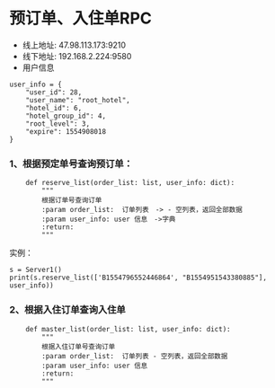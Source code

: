 # 预订单、入住单RPC
- 线上地址: 47.98.113.173:9210
- 线下地址: 192.168.2.224:9580
- 用户信息
```
user_info = {
    "user_id": 28,
    "user_name": "root_hotel",
    "hotel_id": 6,
    "hotel_group_id": 4,
    "root_level": 3,
    "expire": 1554908018
}
```

###  1、根据预定单号查询预订单：

```
    def reserve_list(order_list: list, user_info: dict):
        """
        根据订单号查询订单
        :param order_list:  订单列表　-> - 空列表，返回全部数据
        :param user_info: user 信息　->字典
        :return:
        """
```
实例：
```
s = Server1()
print(s.reserve_list(['B1554796552446864', "B1554951543380885"], user_info))
```

### 2、根据入住订单查询入住单

```
    def master_list(order_list: list, user_info: dict):
        """
        根据入住订单号查询订单
        :param order_list:  订单列表 - 空列表，返回全部数据
        :param user_info: user 信息
        :return:
        """



```




